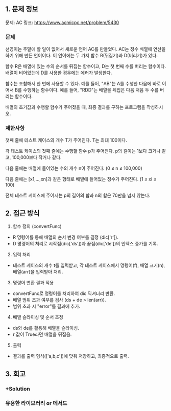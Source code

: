 ## 1. 문제 정보

문제: AC
링크: https://www.acmicpc.net/problem/5430

### 문제

선영이는 주말에 할 일이 없어서 새로운 언어 AC를 만들었다. AC는 정수 배열에 연산을 하기 위해 만든 언어이다. 이 언어에는 두 가지 함수 R(뒤집기)과 D(버리기)가 있다.

함수 R은 배열에 있는 수의 순서를 뒤집는 함수이고, D는 첫 번째 수를 버리는 함수이다. 배열이 비어있는데 D를 사용한 경우에는 에러가 발생한다.

함수는 조합해서 한 번에 사용할 수 있다. 예를 들어, "AB"는 A를 수행한 다음에 바로 이어서 B를 수행하는 함수이다. 예를 들어, "RDD"는 배열을 뒤집은 다음 처음 두 수를 버리는 함수이다.

배열의 초기값과 수행할 함수가 주어졌을 때, 최종 결과를 구하는 프로그램을 작성하시오.

### 제한사항

첫째 줄에 테스트 케이스의 개수 T가 주어진다. T는 최대 100이다.

각 테스트 케이스의 첫째 줄에는 수행할 함수 p가 주어진다. p의 길이는 1보다 크거나 같고, 100,000보다 작거나 같다.

다음 줄에는 배열에 들어있는 수의 개수 n이 주어진다. (0 ≤ n ≤ 100,000)

다음 줄에는 [x1,...,xn]과 같은 형태로 배열에 들어있는 정수가 주어진다. (1 ≤ xi ≤ 100)

전체 테스트 케이스에 주어지는 p의 길이의 합과 n의 합은 70만을 넘지 않는다.

## 2. 접근 방식

1. 함수 정의 (convertFunc)
- R 명령어를 통해 배열의 순서 변경 여부를 결정 (dic['r']).
- D 명령어의 처리로 시작점(dic['ds'])과 끝점(dic['de'])의 인덱스 증가를 기록.

2. 입력 처리
- 테스트 케이스의 개수 t를 입력받고, 각 테스트 케이스에서 명령어(f), 배열 크기(n), 배열(arr)을 입력받아 처리.

3. 명령어 변환 결과 적용
- convertFunc로 명령어를 처리하여 dic 딕셔너리 반환.
- 배열 범위 초과 여부를 검사 (ds + de > len(arr)).
- 범위 초과 시 "error"를 결과에 추가.

4. 배열 슬라이싱 및 순서 조정
- ds와 de를 활용해 배열을 슬라이싱.
- r 값이 True라면 배열을 뒤집음.

5. 출력
- 결과를 출력 형식(['a,b,c'])에 맞춰 저장하고, 최종적으로 출력.

## 3. 회고

### +Solution

### 유용한 라이브러리 or 메서드
